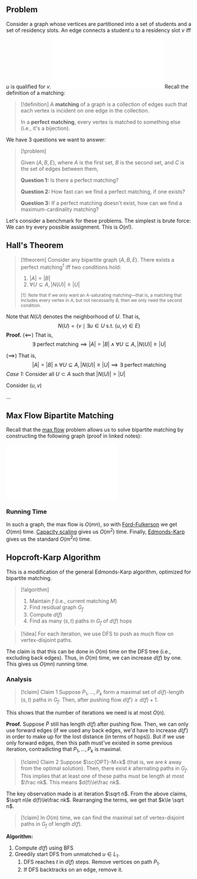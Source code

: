 ## Problem

Consider a graph whose vertices are partitioned into a set of students and a set of residency slots. An edge connects a student $u$ to a residency slot $v$ iff $u$ is qualified for $v$.
![|100%x250](Drawing%202024-03-25%2016.26.03.excalidraw.md)
Recall the definition of a matching:

>[!definition]
>A **matching** of a graph is a collection of edges such that each vertex is incident on one edge in the collection.
>
>In a **perfect matching**, every vertex is matched to something else (i.e., it's a bijection).

We have 3 questions we want to answer:

>[!problem]
>
>Given $(A,B,E)$, where $A$ is the first set, $B$ is the second set, and $C$ is the set of edges between them,
>
>**Question 1:** Is there a perfect matching?
>
>**Question 2:** How fast can we find a perfect matching, if one exists?
>
>**Question 3:** If a perfect matching doesn't exist, how can we find a maximum-cardinality matching?

Let's consider a benchmark for these problems. The simplest is brute force: We can try every possible assignment. This is $O(n!)$.

## Hall's Theorem

>[!theorem]
>Consider any bipartite graph $(A, B, E)$. There exists a perfect matching<sup>1</sup> iff two conditions hold:
>1. $|A|=|B|$
>2. $\forall U\subseteq A, |N(U)|\ge |U|$
>
><small>[1]: Note that if we only want an $A$-saturating matching—that is, a matching that includes every vertex in $A$, but not necessarily $B$, then we only need the second condition.</small>

Note that $N(U)$ denotes the neighborhood of $U$. That is,
$$N(U)=\{v\mid \exists u\in U \text{ s.t. } (u,v)\in E\}$$
**Proof.**
($\impliedby$) That is,
$$\exists\text{ perfect matching}\implies|A|=|B|\land \forall U\subseteq A,|N(U)|\ge|U|$$

($\implies$) That is,
$$|A|=|B|\land \forall U\subseteq A,|N(U)|\ge|U|\implies\exists\text{ perfect matching}$$
*Case 1:* Consider all $U\subset A$ such that $|N(U)|>|U|$

Consider $(u,v)$ 

...

## Max Flow Bipartite Matching

Recall that the [max flow](Network%20Flows.md#Problem) problem allows us to solve bipartite matching by constructing the following graph (proof in linked notes):

![100%x300](Drawing%202024-03-27%2016.23.01.excalidraw.md)
### Running Time

In such a graph, the max flow is $O(mn)$, so with [Ford-Fulkerson](Network%20Flows.md#Ford-Fulkerson%20Algorithm) we get $O(mn)$ time. [Capacity scaling](Network%20Flows.md#Capacity%20Scaling) gives us $O(m^2)$ time. Finally, [Edmonds-Karp](Network%20Flows.md#Edmonds-Karp%20Algorithm) gives us the standard $O(m^2n)$ time.

## Hopcroft-Karp Algorithm

This is a modification of the general Edmonds-Karp algorithm, optimized for bipartite matching.

>[!algorithm]
>1. Maintain $f$ (i.e., current matching $M$)
>2. Find residual graph $G_f$
>	1. Compute $d(f)$
>	2. Find as many $(s,t)$ paths in $G_f$ of $d(f)$ hops

>[!idea]
>For each iteration, we use DFS to push as much flow on vertex-disjoint paths.

The claim is that this can be done in $O(m)$ time on the DFS tree (i.e., excluding back edges). Thus, in $O(m)$ time, we can increase $d(f)$ by one. This gives us $O(mn)$ running time. 

### Analysis

>[!claim] Claim 1
>Suppose $P_1, \dots, P_k$ form a maximal set of $d(f)$-length $(s,t)$ paths in $G_f$. Then, after pushing flow $d(f')\ge d(f)+1$. 

This shows that the number of iterations we need is at most $O(n)$. 

**Proof.** Suppose $\tilde P$ still has length $d(f)$ after pushing flow. Then, we can only use forward edges (if we used any back edges, we'd have to increase $d(f')$ in order to make up for the lost distance (in terms of hops)). But if we use only forward edges, then this path must've existed in some previous iteration, contradicting that $P_1, \dots, P_k$ is maximal.

>[!claim] Claim 2
>Suppose $\sc{OPT}-M=k$ (that is, we are $k$ away from the optimal solution). Then, there exist $k$ alternating paths in $G_f$. This implies that at least one of these paths must be length at most $\frac nk$. This means $d(f)\le\frac nk$.

The key observation made is at iteration $\sqrt n$. From the above claims, $\sqrt n\le d(f)\le\frac nk$. Rearranging the terms, we get that $k\le \sqrt n$.

>[!claim]
>In $O(m)$ time, we can find the maximal set of vertex-disjoint paths in $G_f$ of length $d(f)$.

**Algorithm:**
1. Compute $d(f)$ using BFS
2. Greedily start DFS from unmatched $u\in L_1$. 
	1. DFS reaches $t$ in $d(f)$ steps. Remove vertices on path $P_1$.
	2. If DFS backtracks on an edge, remove it.






